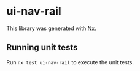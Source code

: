 # ui-nav-rail

This library was generated with [Nx](https://nx.dev).

## Running unit tests

Run `nx test ui-nav-rail` to execute the unit tests.
